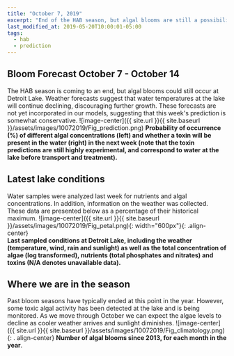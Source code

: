 ```yaml
---
title: "October 7, 2019"
excerpt: "End of the HAB season, but algal blooms are still a possibility"
last_modified_at: 2019-05-20T10:00:01-05:00
tags: 
  - hab
  - prediction
---
```

## Bloom Forecast October 7 - October 14
The HAB season is coming to an end, but algal blooms could still occur at Detroit Lake. Weather forecasts suggest that water temperatures at the lake will continue declining, discouraging further  growth. These forecasts are not yet incorporated in our models, suggesting that this week's prediction is somewhat conservative.
![image-center]({{ site.url }}{{ site.baseurl }}/assets/images/10072019/Fig_prediction.png)
__Probability of occurrence (%) of different algal concentrations (left) and whether a toxin will    be  present in the water (right) in the next week (note that the toxin predictions are still         highly      experimental, and correspond to water at the lake before transport and treatment).__

## Latest lake conditions
Water samples were analyzed last week for nutrients and algal concentrations. In addition, information on the weather was collected. These data are presented below as a percentage of their historical maximum.
![image-center]({{ site.url }}{{ site.baseurl }}/assets/images/10072019/Fig_petal.png){:             width="600px"}{: .align-center}
<br clear="all" />
__Last sampled conditions at Detroit Lake, including the weather (temperature, wind, rain and sunlight) as well as the total concentration of algae (log transformed), nutrients (total phosphates and nitrates) and  toxins (N/A denotes unavailable data).__

## Where we are in the season
Past bloom seasons have typically ended at this point in the year. However, some toxic algal activity has been detected at the lake and is being monitored. As we move through October we can expect the algae levels to decline as cooler weather arrives and sunlight diminishes.
![image-center]({{ site.url }}{{ site.baseurl }}/assets/images/10072019/Fig_climatology.png){: .     align-center}
__Number of algal blooms since 2013, for each month in the year__.
